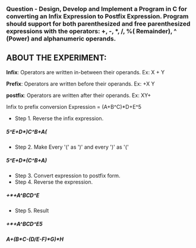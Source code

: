 ### Question - Design, Develop and Implement a Program in C for converting an Infix Expression to Postfix Expression. Program should support for both parenthesized and free parenthesized expressions with the operators: +, -, *, /, %( Remainder), ^ (Power) and alphanumeric operands.

## ABOUT THE EXPERIMENT:

**Infix**: Operators are written in-between their operands. Ex: X + Y 

**Prefix**: Operators are written before their operands. Ex: +X Y 

**postfix**: Operators are written after their operands. Ex: XY+

Infix to prefix conversion Expression = (A+B^C)*D+E^5 
- Step 1. Reverse the infix expression. 
 ##### 5^E+D*)C^B+A(
- Step 2. Make Every '(' as ')' and every ')' as '('
##### 5^E+D*(C^B+A)
- Step 3. Convert expression to postfix form.
- Step 4. Reverse the expression.
##### +*+A^BCD^E 
- Step 5. Result
##### +*+A^BCD^E5

##### A+(B*C-(D/E-F)*G)*H
